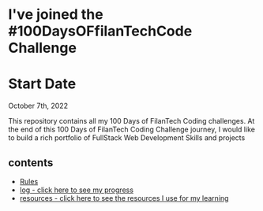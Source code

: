 # I've joined the #100DaysOFfilanTechCode Challenge

# Start Date

October 7th, 2022

This repository contains all my 100 Days of FilanTech Coding challenges. At the end of this 100 Days of FilanTech Coding Challenge journey, I would like to build a rich portfolio of FullStack Web Development Skills and projects
 
## contents

* [Rules](rules.md)
* [log - click here to see my progress](log.md)
* [resources - click here to see the resources I use for my learning](resources.md)

